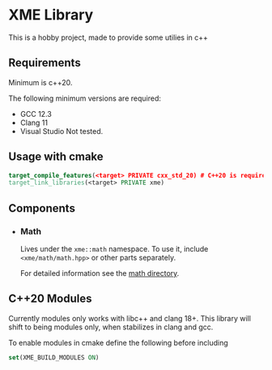 # XME Library
This is a hobby project, made to provide some utilies in c++
## Requirements
Minimum is c++20.

The following minimum versions are required:

* GCC 12.3
* Clang 11
* Visual Studio Not tested.

## Usage with cmake
```cmake
target_compile_features(<target> PRIVATE cxx_std_20) # C++20 is required
target_link_libraries(<target> PRIVATE xme)
```

## Components
* ### Math
    Lives under the `xme::math` namespace. To use it, include `<xme/math/math.hpp>` or other parts separately.

    For detailed information see the [math directory](./include/xme/math).

## C++20 Modules
Currently modules only works with libc++ and clang 18+.
This library will shift to being modules only, when stabilizes in clang and gcc. 

To enable modules in cmake define the following before including
```cmake
set(XME_BUILD_MODULES ON)
```
